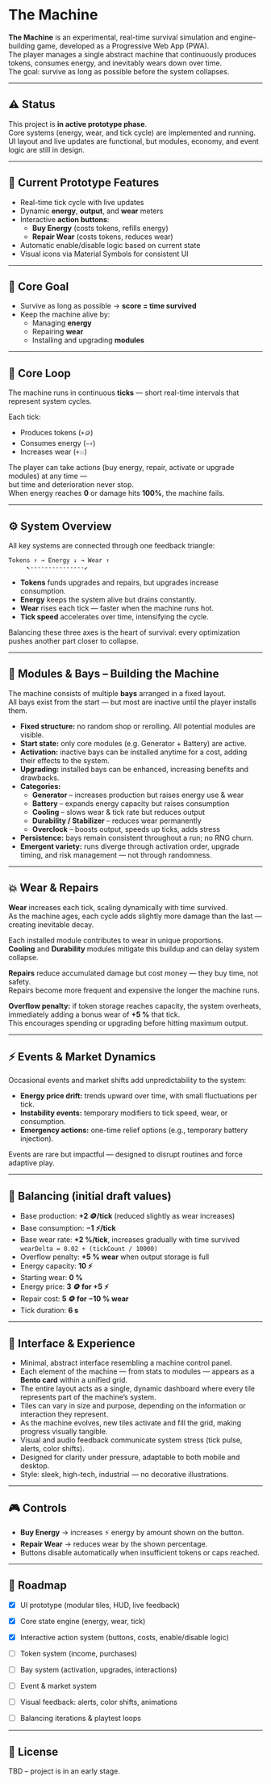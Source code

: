 # The Machine

**The Machine** is an experimental, real-time survival simulation and engine-building game,
developed as a Progressive Web App (PWA).\
The player manages a single abstract machine that continuously produces tokens, consumes energy, and
inevitably wears down over time.\
The goal: survive as long as possible before the system collapses.

---

## ⚠️ Status

This project is **in active prototype phase**.  
Core systems (energy, wear, and tick cycle) are implemented and running.  
UI layout and live updates are functional, but modules, economy, and event logic are still in design.

---

## 🧰 Current Prototype Features

- Real-time tick cycle with live updates
- Dynamic **energy**, **output**, and **wear** meters
- Interactive **action buttons**:
  - **Buy Energy** (costs tokens, refills energy)
  - **Repair Wear** (costs tokens, reduces wear)
- Automatic enable/disable logic based on current state
- Visual icons via Material Symbols for consistent UI

---

## 🎯 Core Goal

- Survive as long as possible → **score = time survived**
- Keep the machine alive by:
  - Managing **energy**
  - Repairing **wear**
  - Installing and upgrading **modules**

---

## 🔁 Core Loop

The machine runs in continuous **ticks** — short real-time intervals that represent system cycles.

Each tick:

- Produces tokens (`+🪙`)
- Consumes energy (`−⚡`)
- Increases wear (`+💥`)

The player can take actions (buy energy, repair, activate or upgrade modules) at any time —\
but time and deterioration never stop.\
When energy reaches **0** or damage hits **100%**, the machine fails.

---

## ⚙️ System Overview

All key systems are connected through one feedback triangle:

```
Tokens ↑ → Energy ↓ → Wear ↑
     ↖---------------↙
```

- **Tokens** funds upgrades and repairs, but upgrades increase consumption.
- **Energy** keeps the system alive but drains constantly.
- **Wear** rises each tick — faster when the machine runs hot.
- **Tick speed** accelerates over time, intensifying the cycle.

Balancing these three axes is the heart of survival: every optimization pushes another part closer to collapse.

---

## 🔩 Modules & Bays – Building the Machine

The machine consists of multiple **bays** arranged in a fixed layout.\
All bays exist from the start — but most are inactive until the player installs them.

- **Fixed structure:** no random shop or rerolling. All potential modules are visible.
- **Start state:** only core modules (e.g. Generator + Battery) are active.
- **Activation:** inactive bays can be installed anytime for a cost, adding their effects to the
  system.
- **Upgrading:** installed bays can be enhanced, increasing benefits and drawbacks.
- **Categories:**
  - **Generator** – increases production but raises energy use & wear
  - **Battery** – expands energy capacity but raises consumption
  - **Cooling** – slows wear & tick rate but reduces output
  - **Durability / Stabilizer** – reduces wear permanently
  - **Overclock** – boosts output, speeds up ticks, adds stress
- **Persistence:** bays remain consistent throughout a run; no RNG churn.
- **Emergent variety:** runs diverge through activation order, upgrade timing, and risk management —
  not through randomness.

---

## 💥 Wear & Repairs

**Wear** increases each tick, scaling dynamically with time survived.  
As the machine ages, each cycle adds slightly more damage than the last — creating inevitable decay.

Each installed module contributes to wear in unique proportions.  
**Cooling** and **Durability** modules mitigate this buildup and can delay system collapse.

**Repairs** reduce accumulated damage but cost money — they buy time, not safety.  
Repairs become more frequent and expensive the longer the machine runs.

**Overflow penalty:** if token storage reaches capacity, the system overheats,  
immediately adding a bonus wear of **+5 %** that tick.  
This encourages spending or upgrading before hitting maximum output.

---

## ⚡ Events & Market Dynamics

Occasional events and market shifts add unpredictability to the system:

- **Energy price drift:** trends upward over time, with small fluctuations per tick.
- **Instability events:** temporary modifiers to tick speed, wear, or consumption.
- **Emergency actions:** one-time relief options (e.g., temporary battery injection).

Events are rare but impactful — designed to disrupt routines and force adaptive play.

---

## 🧮 Balancing (initial draft values)

- Base production: **+2 🪙/tick** (reduced slightly as wear increases)
- Base consumption: **−1 ⚡/tick**
- Base wear rate: **+2 %/tick**, increases gradually with time survived  
  `wearDelta = 0.02 + (tickCount / 10000)`
- Overflow penalty: **+5 % wear** when output storage is full  
- Energy capacity: **10 ⚡**
- Starting wear: **0 %**
- Energy price: **3 🪙 for +5 ⚡**
- Repair cost: **5 🪙 for −10 % wear**
- Tick duration: **6 s**


---

## 🎨 Interface & Experience

- Minimal, abstract interface resembling a machine control panel.
- Each element of the machine — from stats to modules — appears as a **Bento card** within a unified
  grid.
- The entire layout acts as a single, dynamic dashboard where every tile represents part of the
  machine’s system.
- Tiles can vary in size and purpose, depending on the information or interaction they represent.
- As the machine evolves, new tiles activate and fill the grid, making progress visually tangible.
- Visual and audio feedback communicate system stress (tick pulse, alerts, color shifts).
- Designed for clarity under pressure, adaptable to both mobile and desktop.
- Style: sleek, high-tech, industrial — no decorative illustrations.


---

## 🎮 Controls

- **Buy Energy** → increases ⚡ energy by amount shown on the button.  
- **Repair Wear** → reduces wear by the shown percentage.  
- Buttons disable automatically when insufficient tokens or caps reached.

---

## 📌 Roadmap

- [x] UI prototype (modular tiles, HUD, live feedback)
- [x] Core state engine (energy, wear, tick)
- [x] Interactive action system (buttons, costs, enable/disable logic)
- [ ] Token system (income, purchases)
- [ ] Bay system (activation, upgrades, interactions)
- [ ] Event & market system
- [ ] Visual feedback: alerts, color shifts, animations
- [ ] Balancing iterations & playtest loops


---

## 📖 License

TBD – project is in an early stage.
